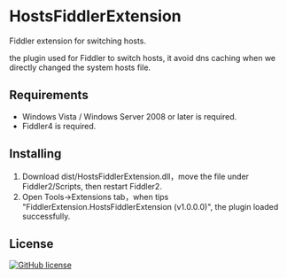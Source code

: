 # HostsFiddlerExtension

Fiddler extension for switching hosts.

the plugin used for Fiddler to switch hosts, it avoid dns caching when we directly changed the system hosts file.

## Requirements

 - Windows Vista / Windows Server 2008 or later is required.
 - Fiddler4 is required.

## Installing

1. Download dist/HostsFiddlerExtension.dll，move the file under Fiddler2/Scripts, then restart Fiddler2.
2. Open Tools->Extensions tab，when tips "FiddlerExtension.HostsFiddlerExtension (v1.0.0.0)", the plugin loaded successfully.

## License

[![GitHub license][license-image]][license-url]

[license-image]: https://img.shields.io/badge/license-MIT-blue.svg
[license-url]: https://raw.githubusercontent.com/liushoukai/HostsFiddlerExtension/master/LICENSE
